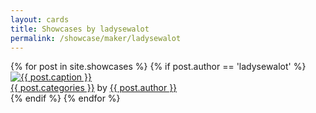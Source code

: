 ```yaml
---
layout: cards
title: Showcases by ladysewalot
permalink: /showcase/maker/ladysewalot
---
```

<div class="container">
<div class="row">
<div class="col">
<div class="card-columns blog">
{% for post in site.showcases %}
{% if post.author == 'ladysewalot' %}
<div class="card hover-shadow">
<a href="{{ post.url }}" title="{{ post.title | escape}}"><img class="card-img-top img-fluid" src="/img{{ post.url }}{{ post.img }}" alt="{{ post.caption }}"></a>
<footer class="rounded-bottom">
<a href="/showcase/pattern/{{ post.categories }}" title="Browse other showcases of this pattern">{{ post.categories }}</a> by 
<a href="/showcase/maker/{{ post.author }}" title="Browse other showcases by this maker">{{ post.author }}</a>
</footer>
</div>
{% endif %}
{% endfor %}
</div>
</div>
</div>
</div>

